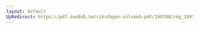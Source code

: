```yaml
---
layout: default
UpRedirect: https://pdf.swedeb.se/riksdagen-volumeG-pdf/199798/reg_199798/reg_199798_0404.pdf
---
```

